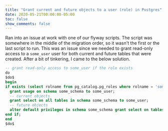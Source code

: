 ```yaml
---
title: "Grant current and future objects to a user (role) in Postgres"
date: 2020-05-21T00:00:00-05:00
toc: false
show_comments: false
---
```


Ran into an issue at work with one of our flyway scripts. The script was somewhere in the middle of the migration order, so it wasn't the first or the last script to run. This was an issue since we needed to grant read-only access to a `some_user` user for both current and future tables that were created. After a bit of tinkering, I came to the below solution. 

```sql
-- grant read-only access to some_user if the role exists
do
$do$
begin
if exists (select rolname from pg_catalog.pg_roles where rolname = 'some_user') then
  grant usage on schema some_schema to some_user;
  -- current objects
  grant select on all tables in schema some_schema to some_user;
  -- future objects
  alter default privileges in schema some_schema grant select on tables to some_user;
end if;
end
$do$
```
